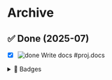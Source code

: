 # Archive

<div class="purrboard">

<!-- ============= ARCHIVE START ============= -->

## ✅ Done (2025-07)

* [x] ![done][done] Write docs <span class="tag tag-primary">#proj.docs</span>

<!-- ============= ARCHIVE END ============= -->

</div>

<details>
<summary> 🌈 Badges</summary>

[done]:   https://img.shields.io/badge/status-DONE-brightgreen?style=plastic&logo=checkmarx
[P1]:     https://img.shields.io/badge/PRIORITY-1-critical?style=flat-square
[P2]:     https://img.shields.io/badge/PRIORITY-2-high?style=flat-square

</details>